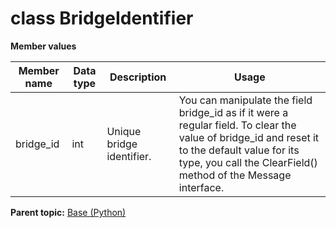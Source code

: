 # class BridgeIdentifier

 **Member values** 

|Member name|Data type|Description|Usage|
|-----------|---------|-----------|-----|
|bridge\_id|int|Unique bridge identifier.|You can manipulate the field bridge\_id as if it were a regular field. To clear the value of bridge\_id and reset it to the default value for its type, you call the ClearField\(\) method of the Message interface.|

**Parent topic:** [Base \(Python\)](../../summary_pages/Base.md)

